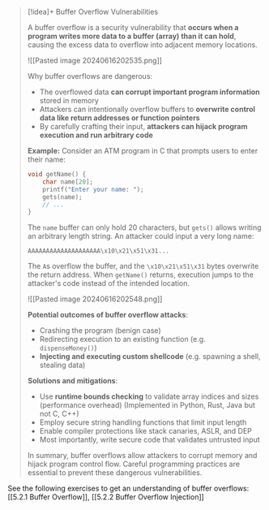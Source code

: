 > [!idea]+ Buffer Overflow Vulnerabilities
>
> A buffer overflow is a security vulnerability that **occurs when a program writes more data to a buffer (array) than it can hold**, causing the excess data to overflow into adjacent memory locations.
> 
> ![[Pasted image 20240616202535.png]]
>
> Why buffer overflows are dangerous:
> - The overflowed data **can corrupt important program information** stored in memory
> - Attackers can intentionally overflow buffers to **overwrite control data like return addresses or function pointers**
> - By carefully crafting their input, **attackers can hijack program execution and run arbitrary code**
>
> **Example:** Consider an ATM program in C that prompts users to enter their name:
>
> ```c
> void getName() {
>     char name[20];
>     printf("Enter your name: ");
>     gets(name);
>     // ...
> }
> ```
>
> The `name` buffer can only hold 20 characters, but `gets()` allows writing an arbitrary length string. An attacker could input a very long name:
>
> ```
> AAAAAAAAAAAAAAAAAAAA\x10\x21\x51\x31...
> ```
>
> The `A`s overflow the buffer, and the `\x10\x21\x51\x31` bytes overwrite the return address. When `getName()` returns, execution jumps to the attacker's code instead of the intended location.
> 
> ![[Pasted image 20240616202548.png]]
>
> **Potential outcomes of buffer overflow attacks**:
> - Crashing the program (benign case)
> - Redirecting execution to an existing function (e.g. `dispenseMoney()`)
> - **Injecting and executing custom shellcode** (e.g. spawning a shell, stealing data) 
>
> **Solutions and mitigations**:
> - Use **runtime bounds checking** to validate array indices and sizes (performance overhead) (Implemented in Python, Rust, Java but not C, C++)
> - Employ secure string handling functions that limit input length
> - Enable compiler protections like stack canaries, ASLR, and DEP
> - Most importantly, write secure code that validates untrusted input 
>
> In summary, buffer overflows allow attackers to corrupt memory and hijack program control flow. Careful programming practices are essential to prevent these dangerous vulnerabilities.

See the following exercises to get an understanding of buffer overflows: [[5.2.1 Buffer Overflow]], [[5.2.2 Buffer Overflow Injection]]



